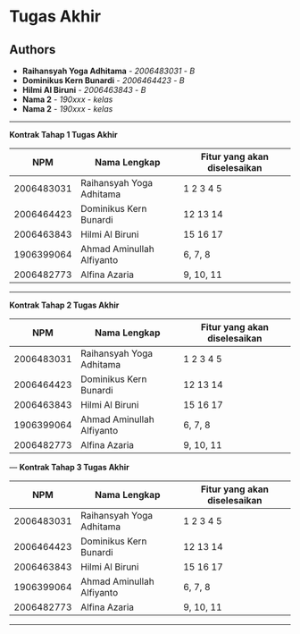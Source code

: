 # Tugas Akhir
## Authors
* **Raihansyah Yoga Adhitama** - *2006483031* - *B*
* **Dominikus Kern Bunardi** - *2006464423* - *B*
* **Hilmi Al Biruni** - *2006463843* - *B*
* **Nama 2** - *190xxx* - *kelas*
* **Nama 2** - *190xxx* - *kelas*

---
**Kontrak Tahap 1 Tugas Akhir**

| NPM | Nama Lengkap | Fitur yang akan diselesaikan  |
| ----------| --- | ---------- | 
| 2006483031 | Raihansyah Yoga Adhitama | 1 2 3 4 5 |
| 2006464423 | Dominikus Kern Bunardi  | 12 13 14|
| 2006463843| Hilmi Al Biruni | 15 16 17 |
| 1906399064 | Ahmad Aminullah Alfiyanto | 6, 7, 8 |
| 2006482773 | Alfina Azaria | 9, 10, 11 |

---
**Kontrak Tahap 2 Tugas Akhir**

| NPM | Nama Lengkap | Fitur yang akan diselesaikan  |
| ----------| --- | ---------- | 
| 2006483031 | Raihansyah Yoga Adhitama | 1 2 3 4 5 |
| 2006464423 | Dominikus Kern Bunardi  | 12 13 14|
| 2006463843| Hilmi Al Biruni | 15 16 17 |
| 1906399064 | Ahmad Aminullah Alfiyanto | 6, 7, 8 |
| 2006482773 | Alfina Azaria | 9, 10, 11 |
—
**Kontrak Tahap 3 Tugas Akhir**

| NPM | Nama Lengkap | Fitur yang akan diselesaikan  |
| ----------| --- | ---------- | 
| 2006483031 | Raihansyah Yoga Adhitama | 1 2 3 4 5 |
| 2006464423 | Dominikus Kern Bunardi  | 12 13 14|
| 2006463843| Hilmi Al Biruni | 15 16 17 |
| 1906399064 | Ahmad Aminullah Alfiyanto | 6, 7, 8 |
| 2006482773 | Alfina Azaria | 9, 10, 11 |
---
